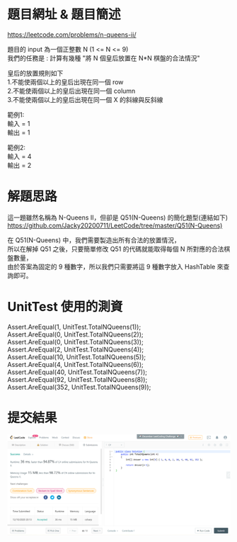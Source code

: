 # 題目網址 & 題目簡述  
https://leetcode.com/problems/n-queens-ii/  
  
題目的 input 為一個正整數 N (1 <= N <= 9)  
我們的任務是 : 計算有幾種 "將 N 個皇后放置在 N*N 棋盤的合法情況"  
  
皇后的放置規則如下  
1.不能使兩個以上的皇后出現在同一個 row  
2.不能使兩個以上的皇后出現在同一個 column  
3.不能使兩個以上的皇后出現在同一個 X 的斜線與反斜線  
  
範例1:  
輸入 = 1  
輸出 = 1  
  
範例2:  
輸入 = 4  
輸出 = 2  
  
# 解題思路  
這一題雖然名稱為 N-Queens II，但卻是 Q51(N-Queens) 的簡化題型(連結如下)  
https://github.com/Jacky20200711/LeetCode/tree/master/Q51(N-Queens)  
  
在 Q51(N-Queens) 中，我們需要製造出所有合法的放置情況，  
所以在解掉 Q51 之後，只要簡單修改 Q51 的代碼就能取得每個 N 所對應的合法棋盤數量，  
由於答案為固定的 9 種數字，所以我們只需要將這 9 種數字放入 HashTable 來查詢即可。  
  
# UnitTest 使用的測資  
Assert.AreEqual(1, UnitTest.TotalNQueens(1));  
Assert.AreEqual(0, UnitTest.TotalNQueens(2));  
Assert.AreEqual(0, UnitTest.TotalNQueens(3));  
Assert.AreEqual(2, UnitTest.TotalNQueens(4));  
Assert.AreEqual(10, UnitTest.TotalNQueens(5));  
Assert.AreEqual(4, UnitTest.TotalNQueens(6));  
Assert.AreEqual(40, UnitTest.TotalNQueens(7));  
Assert.AreEqual(92, UnitTest.TotalNQueens(8));  
Assert.AreEqual(352, UnitTest.TotalNQueens(9));  
  
# 提交結果  
![image](https://raw.githubusercontent.com/Jacky20200711/LeetCode/master/Q52(N-Queens%20II)/SuccessShot.PNG)  
&emsp;  
&emsp;  
